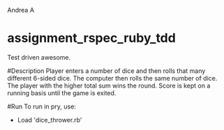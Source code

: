 Andrea A

assignment_rspec_ruby_tdd
=========================

Test driven awesome.

#Description
Player enters a number of dice and then rolls that many different 6-sided dice. The computer then rolls the same number of dice. The player with the higher total sum wins the round. Score is kept on a running basis until the game is exited.

#Run 
To run in pry, use:
- Load 'dice_thrower.rb'

